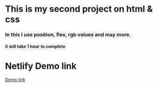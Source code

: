 # This is my second project on html & css 

### In this I use position, flex, rgb values and may more.


#### it will take 1 hour to complete

# Netlify Demo link
[Demo link](https://papaya-moonbeam-2f9b4f.netlify.app/)